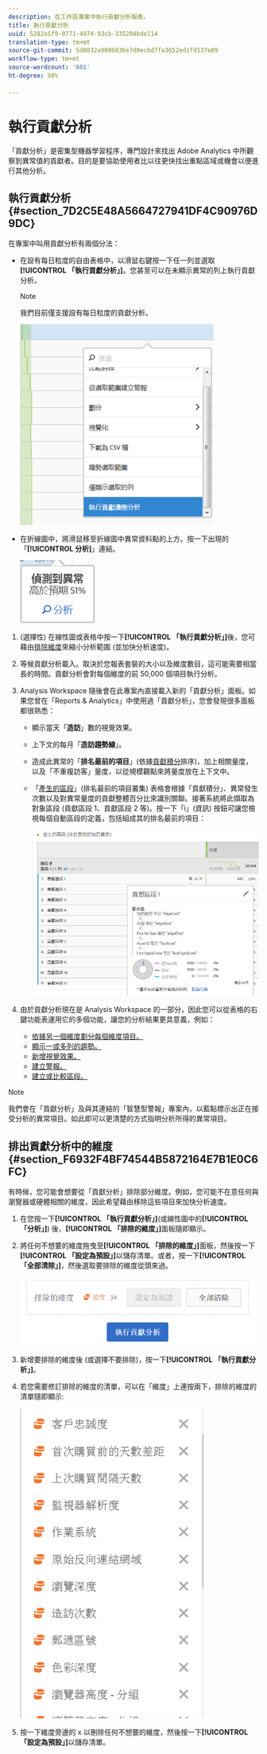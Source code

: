 ```yaml
---
description: 在工作區專案中執行貢獻分析報表。
title: 執行貢獻分析
uuid: 5282a5f9-0771-4974-93cb-335204bde114
translation-type: tm+mt
source-git-commit: 5d8032a9806836e7d0ecbd7fa3652ed1fd137e89
workflow-type: tm+mt
source-wordcount: '601'
ht-degree: 98%

---
```



# 執行貢獻分析

「貢獻分析」是密集型機器學習程序，專門設計來找出 Adobe Analytics 中所觀察到異常值的貢獻者。目的是要協助使用者比以往更快找出重點區域或機會以便進行其他分析。

## 執行貢獻分析 {#section_7D2C5E48A5664727941DF4C90976D9DC}

在專案中叫用貢獻分析有兩個分法：

* 在設有每日粒度的自由表格中，以滑鼠右鍵按一下任一列並選取&#x200B;**[!UICONTROL 「執行貢獻分析」]**。您甚至可以在未顯示異常的列上執行貢獻分析。

   >[!NOTE]
   >
   >我們目前僅支援設有每日粒度的貢獻分析。

   ![](assets/run_ca.png)

* 在折線圖中，將滑鼠移至折線圖中異常資料點的上方。按一下出現的「**[!UICONTROL 分析]**」連結。

   ![](assets/contribution-analysis.png)

1. (選擇性) 在線性圖或表格中按一下&#x200B;**[!UICONTROL 「執行貢獻分析」]**&#x200B;後，您可藉由[排除維度](#section_F6932F4BF74544B5872164E7B1E0C6FC)來縮小分析範圍 (並加快分析速度)。

1. 等候貢獻分析載入。取決於您報表套裝的大小以及維度數目，這可能需要相當長的時間。貢獻分析會對每個維度的前 50,000 個項目執行分析。
1. Analysis Workspace 隨後會在此專案內直接載入新的「貢獻分析」面板。如果您曾在「Reports &amp; Analytics」中使用過「貢獻分析」，您會發現很多面板都很熟悉：

   * 顯示當天「**造訪**」數的視覺效果。
   * 上下文的每月「**造訪趨勢線**」。
   * 造成此異常的「**排名最前的項目**」(依據[貢獻積分](https://docs.adobe.com/content/help/zh-Hant/analytics/analyze/analysis-workspace/virtual-analyst/contribution-analysis/ca-tokens.html)排序)，加上相關量度，以及「不重複訪客」量度，以從規模觀點來將量度放在上下文中。

   * 「[產生的區段](https://docs.adobe.com/content/help/zh-Hant/analytics/components/segmentation/segmentation-workflow/seg-build.html)」(排名最前的項目叢集) 表格會根據「貢獻積分」、異常發生次數以及對異常量度的貢獻整體百分比來識別關聯。接著系統將此擷取為對象區段 (貢獻區段 1、貢獻區段 2 等)。按一下「i」(資訊) 按鈕可讓您檢視每個自動區段的定義，包括組成其的排名最前的項目：

      ![](assets/auto_segment.png)

1. 由於貢獻分析現在是 Analysis Workspace 的一部分，因此您可以從表格的右鍵功能表運用它的多個功能，讓您的分析結果更具意義，例如：

   * [依據另一個維度劃分每個維度項目。](/help/analyze/analysis-workspace/components/dimensions/t-breakdown-fa.md)
   * [顯示一或多列的趨勢。](/help/analyze/analysis-workspace/home.md#section_34930C967C104C2B9092BA8DCF2BF81A)
   * [新增視覺效果。](/help/analyze/analysis-workspace/visualizations/freeform-analysis-visualizations.md)
   * [建立警報。](/help/components/c-alerts/intellligent-alerts.md)
   * [建立或比較區段。](/help/analyze/analysis-workspace/c-panels/c-segment-comparison/segment-comparison.md)

>[!NOTE]
>
>我們會在「貢獻分析」及與其連結的「智慧型警報」專案內，以藍點標示出正在接受分析的異常項目。如此即可以更清楚的方式指明分析所得的異常項目。

## 排出貢獻分析中的維度 {#section_F6932F4BF74544B5872164E7B1E0C6FC}

有時候，您可能會想要從「貢獻分析」排除部分維度。例如，您可能不在意任何與瀏覽器或硬體相關的維度，因此希望藉由移除這些項目來加快分析速度。

1. 在您按一下&#x200B;**[!UICONTROL 「執行貢獻分析」]**(或線性圖中的&#x200B;**[!UICONTROL 「分析」]**) 後，**[!UICONTROL 「排除的維度」]**&#x200B;面板隨即顯示。

1. 將任何不想要的維度拖曳至&#x200B;**[!UICONTROL 「排除的維度」]**&#x200B;面板，然後按一下&#x200B;**[!UICONTROL 「設定為預設」]**&#x200B;以儲存清單。或者，按一下&#x200B;**[!UICONTROL 「全部清除」]**，然後選取要排除的維度從頭來過。

   ![](assets/exclude_dimensions.png)

1. 新增要排除的維度後 (或選擇不要排除)，按一下&#x200B;**[!UICONTROL 「執行貢獻分析」]**。
1. 若您需要修訂排除的維度的清單，可以在「維度」上連按兩下，排除的維度的清單隨即顯示:

   ![](assets/excluded-dimensions.png)

1. 按一下維度旁邊的 x 以刪除任何不想要的維度，然後按一下&#x200B;**[!UICONTROL 「設定為預設」]**&#x200B;以儲存清單。

